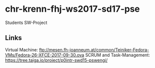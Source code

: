 # chr-krenn-fhj-ws2017-sd17-pse
Students SW-Project

## Links
Virtual Machine: ftp://mesen.fh-joanneum.at/common/Teiniker-Fedora-VMs/Fedora-26-XFCE-2017-09-30.ova
SCRUM and Task-Management: https://tree.taiga.io/project/p0intr-swd15-pswengi/
